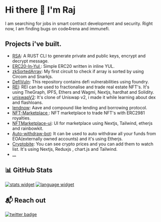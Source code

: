 <h1 align="left">
  Hi there 👋 I'm Raj
</h1>

I am searching for jobs in smart contract development and security. Right now, I am finding bugs on code4rena and immunefi.

## Projects i've built.

- [RSA](https://github.com/0xRajkumar/RSA): A RUST CLI to generate private and public keys, encrypt and decrypt message.
- [ERC20-In-Yul ](https://github.com/0xRajkumar/ERC20-In-Yul): Simple ERC20 written in inline YUL.
- [zkSortedArray](https://github.com/0xRajkumar/zkSortedArray): My first circuit to check if array is sorted by using Circom and Snarkjs.
- [DefiVuln](https://github.com/0xRajkumar/DefiVuln): This repository contains defi vulnerabilities using foundry.
- [REI](https://github.com/0xRajkumar/rei): REI can be used to fractionalise and trade real estate NFT's. It's using TheGraph, IPFS, Ethers and Wagmi, Nextjs, hardhat and Solidity. 
- [uniswapV2](https://github.com/0xRajkumar/uniswapV2): It's clone of Uniswap v2, i made it while learning about dex and flashloans.
- [lendnow](https://github.com/0xRajkumar/lendnow): Aave and compound like lending and borrowing protocol.
- [NFT-Marketplace ](https://github.com/0xRajkumar/NFT-Marketplace): NFT marketplace to trade NFT's with ERC2981 royalties.
- [NFTMarketplace-ui](https://github.com/0xRajkumar/NFTMarketplace-ui): UI for marketplace using Nextjs, Tailwind, etherjs and rainbowkit.
- [Auto-withdraw-bot](https://github.com/0xRajkumar/auto-withdraw-bot): It can be used to auto withdraw all your funds from EOA(externally owned accounts) and it's using Etherjs.
- [Cryptobite](https://github.com/0xRajkumar/Cryptobite): You can see crypto prices and you can add them to watch list. It's using Nextjs, Reduxjs , chart.js and Tailwind.
- [...](https://github.com/0xRajkumar?tab=repositories)


## 📊 GitHub Stats

[![stats widget]][0xrajkumar-user]
[![language widget]][0xrajkumar-user]

[0xrajkumar-user]: https://github.com/0xRajkumar
[stats widget]: https://github-readme-stats.vercel.app/api?username=0xRajkumar&hide=issues&show_icons=true&line_height=25&count_private=true&title_color=C9D1D9&text_color=c9cacc&icon_color=04AFD3&bg_color=121820&hide_border=true&custom_title=Rajkumar's%20GitHub%20Stats
[language widget]: https://github-readme-stats.vercel.app/api/top-langs/?username=0xRajkumar&langs_count=6&hide=css,html,less&line_height=25&title_color=C9D1D9&text_color=c9cacc&icon_color=04AFD3&bg_color=121820&count_private=true&hide_border=true&layout=compact&card_width=265
[activity graph]: https://activity-graph.herokuapp.com/graph?username=0xRajkumar&bg_color=0D1117&title_color=C9D1D9&color=c9cacc&line=04AFD3&point=04AFD3&hide_border=true&custom_title=Rajkumar's%20Contribution%20Graph

## 📬 Reach out

[![twitter badge]](https://twitter.com/0xRajkumar)

[twitter badge]: https://img.shields.io/badge/Twitter-1DA1F2?&style=for-the-badge&logo=twitter&logoColor=white
